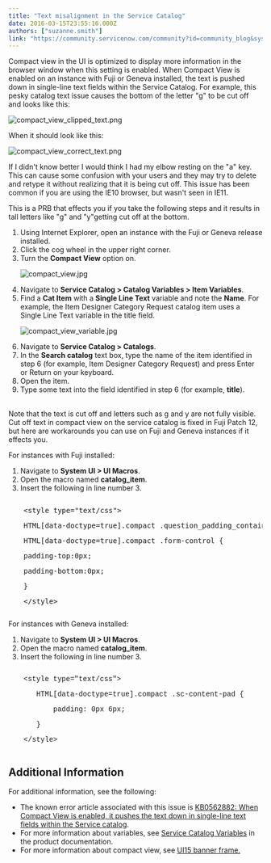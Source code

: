 ```yaml
---
title: "Text misalignment in the Service Catalog"
date: 2016-03-15T23:55:16.000Z
authors: ["suzanne.smith"]
link: "https://community.servicenow.com/community?id=community_blog&sys_id=eaad26a9dbd0dbc01dcaf3231f96194c"
---
```

<p>Compact view in the UI is optimized to display more information in the browser window when this setting is enabled. When Compact View is enabled on an instance with Fuji or Geneva installed, the text is pushed down in single-line text fields within the Service Catalog. For example, this pesky catalog text issue causes the bottom of the letter "g" to be cut off and looks like this:</p><p><img   alt="compact_view_clipped_text.png" class="image-1 jive-image" src="017c3082db9497041dcaf3231f9619b9.iix" style="height: auto;"/></p><p>When it should look like this:</p><p><img   alt="compact_view_correct_text.png" class="image-2 jive-image" src="6b1b948edbd89fc068c1fb651f961906.iix" style="height: auto;"/></p><p>If I didn't know better I would think I had my elbow resting on the "a" key. This can cause some confusion with your users and they may try to delete and retype it without realizing that it is being cut off. This issue has been common if you are using the IE10 browser, but wasn't seen in IE11.</p><p class="p1" style="text-align: center;"></p><p>This is a PRB that effects you if you take the following steps and it results in tall letters like "g" and "y"getting cut off at the bottom.</p><ol><li>Using Internet Explorer, open an instance with the Fuji or Geneva release installed.</li><li>Click the cog wheel in the upper right corner.</li><li>Turn the <strong>Compact View</strong> option on.<p><img   alt="compact_view.jpg" class="image-5 jive-image" src="8c50a90adb9cd344e9737a9e0f961953.iix" style="height: auto;"/></p></li><li>Navigate to <strong>Service Catalog &gt; Catalog Variables &gt; Item Variables</strong>.</li><li>Find a <strong>Cat Item</strong> with a <strong>Single Line Text</strong> variable and note the <strong>Name</strong>. For example, the Item Designer Category Request catalog item uses a Single Line Text variable in the title field.<p><img   alt="compact_view_variable.jpg" class="image-4 jive-image" src="ad47b7b1db5cdf04e9737a9e0f961978.iix" style="height: auto;"/></p></li><li>Navigate to <strong>Service Catalog &gt; Catalogs</strong>.</li><li>In the <strong>Search catalog</strong> text box, type the name of the item identified in step 6 (for example, Item Designer Category Request) and press Enter or Return on your keyboard.</li><li>Open the item.</li><li>Type some text into the field identified in step 6 (for example, <strong>title</strong>). <br/><br/></li></ol><p>Note that the text is cut off and letters such as g and y are not fully visible. Cut off text in compact view on the service catalog is fixed in Fuji Patch 12, but here are workarounds you can use on Fuji and Geneva instances if it effects you.</p><p></p><p>For instances with Fuji installed:</p><ol><li>Navigate to <strong>System UI &gt; UI Macros</strong>.</li><li>Open the macro named <strong>catalog_item</strong>.</li><li>Insert the following in line number 3.</li></ol><pre __default_attr="plain" __jive_macro_name="code" class="jive_macro_code _jivemacro_uid_14580673415086346 jive_text_macro" data-renderedposition="1291.71875_7.997159004211426_1192_108" jivemacro_uid="_14580673415086346"><p style="padding-left: 30px;">&lt;style type="text/css"&gt;</p><p style="padding-left: 30px;">HTML[data-doctype=true].compact .question_padding_container input.questionsettext,</p><p style="padding-left: 30px;">HTML[data-doctype=true].compact .form-control {</p><p style="padding-left: 30px;">padding-top:0px;</p><p style="padding-left: 30px;">padding-bottom:0px;</p><p style="padding-left: 30px;">}</p><p style="padding-left: 30px;">&lt;/style&gt;</p></pre><p>For instances with Geneva installed:</p><ol><li>Navigate to <strong>System UI &gt; UI Macros</strong>.</li><li>Open the macro named <strong>catalog_item</strong>.</li><li>Insert the following in line number 3.</li></ol><pre __default_attr="plain" __jive_macro_name="code" class="jive_macro_code _jivemacro_uid_14580673489581981 jive_text_macro" data-renderedposition="1491.09375_7.997159004211426_1192_77" jivemacro_uid="_14580673489581981"><p style="padding-left: 30px;"><span style="font-family: courier new,courier;">&lt;style type="text/css"&gt;</span></p><p style="padding-left: 30px;"><span style="font-family: courier new,courier;">   HTML[data-doctype=true].compact .sc-content-pad {</span></p><p style="padding-left: 30px;"><span style="font-family: courier new,courier;">       padding: 0px 6px;</span></p><p style="padding-left: 30px;"><span style="font-family: courier new,courier;">   }</span></p><p style="padding-left: 30px;"><span style="font-family: courier new,courier;">&lt;/style&gt;</span></p></pre><h2></h2><h2></h2><h2>Additional Information</h2><p>For additional information, see the following:</p><ul><li>The known error article associated with this issue is <a title="i.service-now.com/kb_view.do?sysparm_article=KB0562882" href="https://hi.service-now.com/kb_view.do?sysparm_article=KB0562882">KB0562882: When Compact View is enabled, it pushes the text down in single-line text fields within the Service catalog</a>.</li><li>For more information about variables, see <a title="ocs.servicenow.com/product/service_catalog_management/concept/c_ServiceCatalogVariables.html" href="https://docs.servicenow.com/product/service_catalog_management/concept/c_ServiceCatalogVariables.html">Service Catalog Variables</a> in the product documentation.</li><li>For more information about compact view, see <a title="ocs.servicenow.com/administer/navigation_and_ui/reference/r_UI15BannerFrame.html" href="https://docs.servicenow.com/administer/navigation_and_ui/reference/r_UI15BannerFrame.html">UI15 banner frame.</a></li></ul>